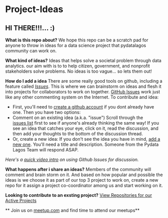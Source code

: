 # Project-Ideas

## HI THERE!!!... :) ##
**What is this repo about?**
We hope this repo can be a scratch pad for anyone to throw in ideas for a data science project that pydatalagos community can work on.

**What kind of ideas?**
Ideas that helps solve a societal problem through data analytics. our aim with is to to help citizen, government, and nonprofit stakeholders solve problems.
No ideas is too vague... so lets them out!   

**How do I add a idea**
There are some really good tools on github, including a feature called [*Issues*](https://github.com/pydatalagos/project-idea/issues). This is where we can brainstorm on ideas and flesh it into projects for collaborators to work on together. 
[GitHub Issues](https://guides.github.com/features/issues/) work just like any other commenting system on the Internet. 
To contribute and idea:

 - First, you'll need to [create a github account](https://github.com/join) if you dont already have one. Then you have two options:
 - Comment on an existing idea (a.k.a. "issue") Scroll through the      
   [issues list](https://github.com/pydatalagos/project-ideas/issues)
   first to see if anyone's already thinking the same way! If you see an
   idea that catches your eye, click on it, read the discussion, and
   then add your thoughts to the bottom of the discussion thread.
 - Or, create a new idea: If you don't see the idea you have in mind,
   [add a new one](https://github.com/pydatalagos/project-ideas/issues/new). You'll need a title and description. Someone from the Pydata Lagos Team will respond ASAP.

*Here's a [quick video intro](https://www.youtube.com/watch?v=KlrJVSJRUN4) on using Github Issues for discussion.* 

**What happens after i share an ideas?**
Members of the community will comment and brain storm on it. And based on how popular and possible the ideas is we choose it as part of our top 3 project to work on, create a new repo for it assign a project co-coordinator among us and start working on it.

**Looking to contribute to an exsting project?** [View Repositories for our Active Projects](https://github.com/pydatalagos) 

** Join us on [meetup.com](https://www.meetup.com/Pydata-Lagos) and find time to attend our meetups** 